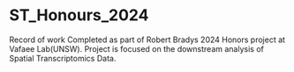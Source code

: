 # ST_Honours_2024
Record of work Completed as part of Robert Bradys 2024 Honors project at Vafaee Lab(UNSW). Project is focused on the downstream analysis of Spatial Transcriptomics Data.

